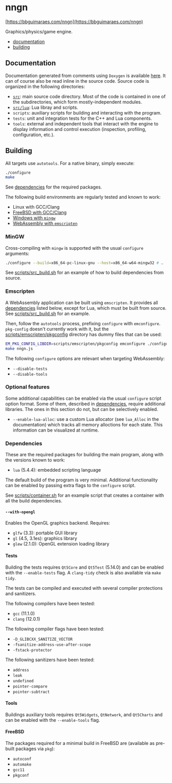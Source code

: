 nngn
====

[https://bbguimaraes.com/nngn](https://bbguimaraes.com/nngn)

Graphics/physics/game engine.

- [documentation](https://bbguimaraes.com/nngn/docs)
- [building](#building)

Documentation
-------------

Documentation generated from comments using `Doxygen` is available
[here](https://bbguimaraes.com/nngn/docs).  It can of course also be read inline
in the source code.  Source code is organized in the following directories:

- [`src`](https://bbguimaraes.com/nngn/docs/dir_68267d1309a1af8e8297ef4c3efbcdba.html):
  main source code directory.  Most of the code is contained in one of the
  subdirectories, which form mostly-independent modules.
- [`src/lua`](https://bbguimaraes.com/nngn/docs/dir_eb2a6c909ccee19b40dc174b15a80916.html):
  Lua libray and scripts.
- `scripts`: auxiliary scripts for building and interacting with the program.
- `tests`: unit and integration tests for the C++ and Lua components.
- `tools`: external and independent tools that interact with the engine to
  display information and control execution (inspection, profiling,
  configuration, etc.).

Building
--------

All targets use `autotools`.  For a native binary, simply execute:

```sh
./configure
make
```

See [dependencies](#dependencies) for the required packages.

The following build environments are regularly tested and known to work:

- Linux with GCC/Clang
- [FreeBSD with GCC/Clang](#freebsd)
- [Windows with `mingw`](#mingw)
- [WebAssembly with `emscripten`](#emscripten)

### MinGW

Cross-compiling with `mingw` is supported with the usual `configure` arguments:

```sh
./configure --build=x86_64-pc-linux-gnu --host=x86_64-w64-mingw32 # …
```

See [scripts/src_build.sh](./scripts/src_build.sh) for an example of how to
build dependencies from source.

### Emscripten

A WebAssembly application can be built using `emscripten`.  It provides all
[dependencies](#dependencies) listed below, except for Lua, which must be built
from source.  See [scripts/src_build.sh](./scripts/src_build.sh) for an example.

Then, follow the `autotools` process, prefixing `configure` with `emconfigure`.
`pkg-config` doesn't currently work with it, but the
[scripts/emscripten/pkgconfig](./scripts/emscripten/pkgconfig) directory has
dummy files that can be used:

```sh
EM_PKG_CONFIG_LIBDIR=scripts/emscripten/pkgconfig emconfigure ./configure #…
make nngn.js
```

The following `configure` options are relevant when targeting WebAssembly:

- `--disable-tests`
- `--disable-tools`

### Optional features

Some additional capabilities can be enabled via the usual `configure` script
option format.  Some of them, described in [dependencies](#dependencies),
require additional libraries.  The ones in this section do not, but can be
selectively enabled.

- `--enable-lua-alloc`: use a custom Lua allocator (see `lua_Alloc` in the
  documentation) which tracks all memory alloctions for each state.  This
  information can be visualized at runtime.

### Dependencies

These are the required packages for building the main program, along with the
versions known to work:

- `lua` (5.4.4): embedded scripting language

The default build of the program is very minimal.  Additional functionality can
be enabled by passing extra flags to the `configure` script.

See [scripts/container.sh](./scripts/container.sh) for an example script that
creates a container with all the build dependencies.

#### `--with-opengl`

Enables the OpenGL graphics backend.  Requires:

- `glfw` (3.3): portable GUI library
- `gl` (4.5, 3.1es): graphics library
- `glew` (2.1.0): OpenGL extension loading library

#### Tests

Building the tests requires `Qt5Core` and `Qt5Test` (5.14.0) and can be enabled
with the `--enable-tests` flag.  A `clang-tidy` check is also available via
`make tidy`.

The tests can be compiled and executed with several compiler protections and
sanitizers.

The following compilers have been tested:

- `gcc` (11.1.0)
- `clang` (12.0.1)

The following compiler flags have been tested:

- `-D_GLIBCXX_SANITIZE_VECTOR`
- `-fsanitize-address-use-after-scope`
- `-fstack-protector`

The following sanitizers have been tested:

- `address`
- `leak`
- `undefined`
- `pointer-compare`
- `pointer-subtract`

#### Tools

Buildings auxiliary tools requires `Qt5Widgets`, `QtNetwork`, and `Qt5Charts`
and can be enabled with the `--enable-tools` flag.

#### FreeBSD

The packages required for a minimal build in FreeBSD are (available as pre-built
packages via `pkg`):

- `autoconf`
- `automake`
- `gcc11`
- `pkgconf`
